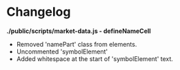 # Changelog

**./public/scripts/market-data.js - defineNameCell**
* Removed 'namePart' class from elements.
* Uncommented 'symbolElement'
* Added whitespace at the start of 'symbolElement' text.
